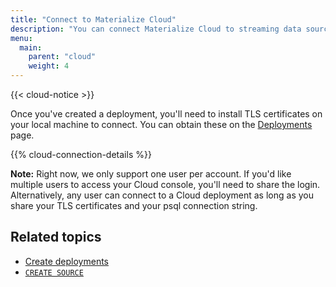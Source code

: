 ```yaml
---
title: "Connect to Materialize Cloud"
description: "You can connect Materialize Cloud to streaming data sources."
menu:
  main:
    parent: "cloud"
    weight: 4
---
```


{{< cloud-notice >}}

Once you've created a deployment, you'll need to install TLS certificates on your local machine to connect. You can obtain these on the [Deployments](https://cloud.materialize.com/deployments) page.

{{% cloud-connection-details %}}

**Note:** Right now, we only support one user per account. If you'd like multiple users to access your Cloud console, you'll need to share the login. Alternatively, any user can connect to a Cloud deployment as long as you share your TLS certificates and your psql connection string.

## Related topics

* [Create deployments](../create-deployments)
* [`CREATE SOURCE`](/sql/create-source)
